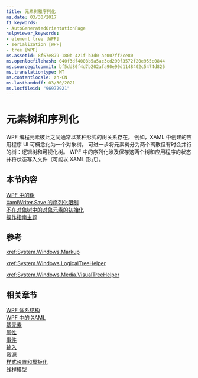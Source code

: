 ```yaml
---
title: 元素树和序列化
ms.date: 03/30/2017
f1_keywords:
- AutoGeneratedOrientationPage
helpviewer_keywords:
- element tree [WPF]
- serialization [WPF]
- tree [WPF]
ms.assetid: 8f57e879-180b-421f-b3d0-ac007ff2ce80
ms.openlocfilehash: 040f3df4008b5a5ac3cd290f3572f20e955c0844
ms.sourcegitcommit: bf5dd80f4d7b202afa90e90d1148402c5474d826
ms.translationtype: MT
ms.contentlocale: zh-CN
ms.lasthandoff: 03/30/2021
ms.locfileid: "96972921"
---
```

# <a name="element-tree-and-serialization"></a>元素树和序列化
WPF 编程元素彼此之间通常以某种形式的树关系存在。 例如，XAML 中创建的应用程序 UI 可概念化为一个对象树。 可进一步将元素树分为两个离散但有时会并行的树：逻辑树和可视化树。 WPF 中的序列化涉及保存这两个树和应用程序的状态并将状态写入文件（可能以 XAML 形式）。  
  
## <a name="in-this-section"></a>本节内容  
 [WPF 中的树](trees-in-wpf.md)  
 [XamlWriter.Save 的序列化限制](serialization-limitations-of-xamlwriter-save.md)  
 [不在对象树中的对象元素的初始化](initialization-for-object-elements-not-in-an-object-tree.md)  
 [操作指南主题](element-tree-and-serialization-how-to-topics.md)  
  
## <a name="reference"></a>参考  
 <xref:System.Windows.Markup>  
  
 <xref:System.Windows.LogicalTreeHelper>  
  
 <xref:System.Windows.Media.VisualTreeHelper>  
  
## <a name="related-sections"></a>相关章节  
 [WPF 体系结构](wpf-architecture.md)  
  [WPF 中的 XAML](xaml-in-wpf.md)  
  [基元素](base-elements.md)  
  [属性](properties-wpf.md)  
  [事件](events-wpf.md)  
  [输入](input-wpf.md)  
  [资源](resources-wpf.md)  
  [样式设置和模板化](/dotnet/desktop-wpf/fundamentals/styles-templates-overview)  
  [线程模型](threading-model.md)

